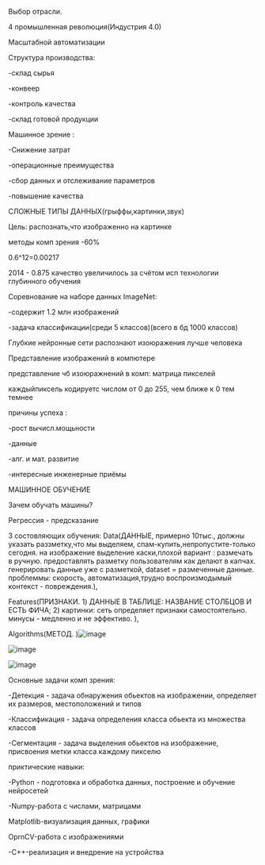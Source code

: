 Выбор отрасли. 

4 промышленная революция(Индустрия 4.0)

Масштабной автоматизации

Структура производства:

-склад сырья

-конвеер

-контроль качества

-склад готовой продукции

Машинное зрение :

-Снижение затрат

-операционные преимущества 

-сбор данных и отслеживание параметров

-повышение качества

СЛОЖНЫЕ ТИПЫ ДАННЫХ(грыффы,картинки,звук)

Цель: распознать,что изображенно на картинке

методы комп зрения -60%

0.6^12=0.00217

2014 - 0.875    качество увеличилось за счётом исп технологии глубинного обучения

Соревнование на наборе данных ImageNet:

-содержит 1.2 млн изображений

-задача классификации(среди 5 классов)(всего в бд 1000 классов)

Глубкие нейронные сети распознают изоюражения лучше человека

Представление изображений в компютере

представление чб изоюражнений в комп: матрица пикселей

каждыйпиксель кодируетс числом от 0 до 255, чем ближе к 0 тем темнее

причины успеха :

-рост вычисл.мощьности

-данные

-алг. и мат. развитие

-интересные инженерные приёмы

 
 
 
 МАШИННОЕ ОБУЧЕНИЕ
 
 Зачем обучать машины? 
 
 Регрессия - предсказание
 
 3 состовляющих обучения: Data(ДАННЫЕ, примерно 10тыс., должны указать раззметку,что мы выделяем, спам-купить,непропустите-только сегодня. на изображение выделение каски,плохой вариант : размечать в ручную. предоставлять разметку пользователям как делают в капчах. генерировать данные уже с разметкой, dataset = размеченные данные. проблеммы: скорость, автоматизация,трудно воспроизмодымый контекст - повреждения.),
 
 Features(ПРИЗНАКИ. 1) ДАННЫЕ В ТАБЛИЦЕ: НАЗВАНИЕ СТОЛБЦОВ И ЕСТЬ ФИЧА; 2) картинки: сеть определяет признаки самостоятельно.  минусы - медленно и не эффективо. ),
 
 Algorithms(МЕТОД. )![image](https://user-images.githubusercontent.com/97594244/197493195-60087f18-ee76-4b35-a1cc-171b05e7a535.png)

 
![image](https://user-images.githubusercontent.com/97594244/197489461-b93cf750-ac8c-4a99-878c-906eced0ce93.png)

![image](https://user-images.githubusercontent.com/97594244/197493370-3fe74554-fbbb-41d8-9d2d-79b29ef9d81b.png)

Основные задачи комп зрения:

-Детекция - задача обнаружения обьектов на изображении, определяет их размеров, местоположений и типов

-Классификация - задача определения класса обьекта из множества классов

-Сегментация - задача выделения обьектов на изображение, присвоения метки класса каждому пикселю

приктические навыки:

-Python - подготовка и обработка данных, построение и обучение нейросетей

-Numpy-работа с числами, матрицами

Matplotlib-визуализация данных, графики

OprnCV-работа с изображениями

-C++-реализация и внедрение на устройства

